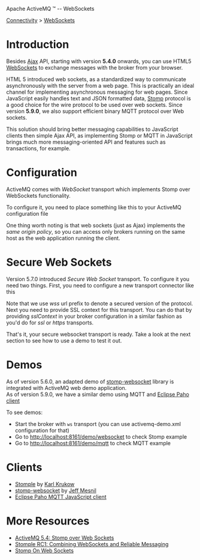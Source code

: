 Apache ActiveMQ ™ -- WebSockets 

[Connectivity](connectivity.md) > [WebSockets](ConnectivityConnectivity/Connectivity/websockets.md)


Introduction
============

Besides [Ajax](Connectivity/ajax.md) API, starting with version **5.4.0** onwards, you can use HTML5 [WebSockets](http://dev.w3.org/html5/websockets/) to exchange messages with the broker from your browser.

HTML 5 introduced web sockets, as a standardized way to communicate asynchronously with the server from a web page. This is practically an ideal channel for implementing asynchronous messaging for web pages. Since JavaScript easily handles text and JSON formatted data, [Stomp](http://activemq.apache.org/stomp/) protocol is a good choice for the wire protocol to be used over web sockets. Since version **5.9.0**, we also support efficient binary MQTT protocol over Web sockets.

This solution should bring better messaging capabilities to JavaScript clients then simple Ajax API, as implementing Stomp or MQTT in JavaScript brings much more messaging-oriented API and features such as transactions, for example.

Configuration
=============

ActiveMQ comes with _WebSocket_ transport which implements Stomp over WebSockets functionality.

To configure it, you need to place something like this to your ActiveMQ configuration file

<transportConnectors>
  <transportConnector name="websocket" uri="ws://0.0.0.0:61614"/>
</transportConnectors>

One thing worth noting is that web sockets (just as Ajax) implements the _same origin policy_, so you can access only brokers running on the same host as the web application running the client.

Secure Web Sockets
==================

Version 5.7.0 introduced _Secure Web Socket_ transport. To configure it you need two things. First, you need to configure a new transport connector like this

<transportConnectors>
  <transportConnector name="secure_websocket" uri="wss://0.0.0.0:61614"/>
</transportConnectors>

Note that we use _wss_ url prefix to denote a secured version of the protocol. Next you need to provide SSL context for this transport. You can do that by providing _sslContext_ in your broker configuration in a similar fashion as you'd do for _ssl_ or _https_ transports.

<sslContext>
    <sslContext keyStore="file:${activemq.conf}/broker.ks"
                keyStorePassword="password" trustStore="file:${activemq.conf}/broker.ts"
                trustStorePassword="password"
    />
</sslContext>

That's it, your secure websocket transport is ready. Take a look at the next section to see how to use a demo to test it out.

Demos
=====

As of version 5.6.0, an adapted demo of [stomp-websocket](http://github.com/jmesnil/stomp-websocket) library is integrated with ActiveMQ web demo application.  
As of version 5.9.0, we have a similar demo using MQTT and [Eclipse Paho client](http://git.eclipse.org/c/paho/org.eclipse.paho.mqtt.javascript.git)

To see demos:

*   Start the broker with `ws` transport (you can use activemq-demo.xml configuration for that)
*   Go to [http://localhost:8161/demo/websocket](http://localhost:8161/demo/websocket) to check Stomp example
*   Go to [http://localhost:8161/demo/mqtt](http://localhost:8161/demo/mqtt) to check MQTT example

Clients
=======

*   [Stomple](http://github.com/krukow/stomple) by [Karl Krukow](http://blog.higher-order.net/)
*   [stomp-websocket](http://github.com/jmesnil/stomp-websocket) by [Jeff Mesnil](http://jmesnil.net/weblog/)
*   [Eclipse Paho MQTT JavaScript client](http://git.eclipse.org/c/paho/org.eclipse.paho.mqtt.javascript.git)

More Resources
==============

*   [ActiveMQ 5.4: Stomp over Web Sockets](http://www.nighttale.net/activemq/activemq-54-stomp-over-web-sockets.html)
*   [Stomple RC1: Combining WebSockets and Reliable Messaging](http://blog.higher-order.net/2010/06/01/stomple-rc1-combining-websockets-and-reliable-messaging/)
*   [Stomp On Web Sockets](http://jmesnil.net/stomp-websocket/doc/)

